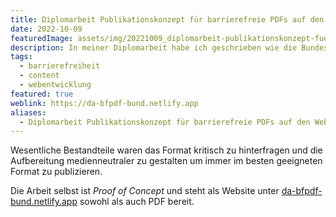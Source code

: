 ```yaml
---
title: Diplomarbeit Publikationskonzept für barrierefreie PDFs auf den Webseiten der Bundesbehörden
date: 2022-10-09
featuredImage: assets/img/20221009_diplomarbeit-publikationskonzept-fuer-barrierefreie-pdfs-auf-den-webseiten-der-bundesbehoerden.png
description: In meiner Diplomarbeit habe ich geschrieben wie die Bundesbehörden die Barrierefreiheit ihrer PDFs verbessern können.
tags:
  - barrierefreiheit
  - content
  - webentwicklung
featured: true
weblink: https://da-bfpdf-bund.netlify.app
aliases:
  - Diplomarbeit Publikationskonzept für barrierefreie PDFs auf den Webseiten der Bundesbehörden
---
```

Wesentliche Bestandteile waren das Format kritisch zu hinterfragen und die Aufbereitung medienneutraler zu gestalten um immer im besten geeigneten Format zu publizieren.

Die Arbeit selbst ist _Proof of Concept_ und steht als Website unter [da-bfpdf-bund.netlify.app](https://da-bfpdf-bund.netlify.app/) sowohl als auch PDF bereit.

